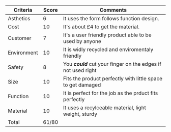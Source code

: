 Criteria | Score | Comments
---------|-------|---------
Asthetics | 6 | It uses the form follows  function design.
Cost | 10 | It's about £4 to get the material.
Customer | 7 | It's a user friendly product able to be used by anyone
Environment | 10 | It is widly recycled and enviromentaly friendly
Safety | 8 | You ***could*** cut your finger on the edges if not used right
Size | 10 | Fits the product perfectly with little space to get damaged
Function | 10 | It is perfect for the job as the prduct fits perfectly
Material | 10 | It uses a recylceable material, light weight, sturdy
Total | 61/80 |
